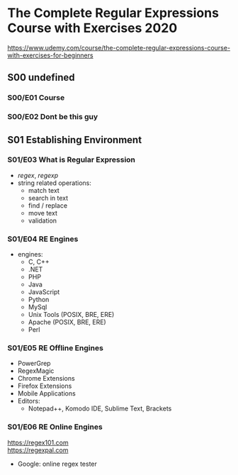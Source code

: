 
# The Complete Regular Expressions Course with Exercises 2020

https://www.udemy.com/course/the-complete-regular-expressions-course-with-exercises-for-beginners

## S00 undefined

### S00/E01 Course

### S00/E02 Dont be this guy

## S01 Establishing Environment

### S01/E03 What is Regular Expression

- *regex*, *regexp*
- string related operations:
  - match text
  - search in text
  - find / replace
  - move text
  - validation

### S01/E04 RE Engines

- engines:
  - C, C++
  - .NET
  - PHP
  - Java
  - JavaScript
  - Python
  - MySql
  - Unix Tools (POSIX, BRE, ERE)
  - Apache (POSIX, BRE, ERE)
  - Perl

### S01/E05 RE Offline Engines

- PowerGrep
- RegexMagic
- Chrome Extensions
- Firefox Extensions
- Mobile Applications
- Editors:
  - Notepad++, Komodo IDE, Sublime Text, Brackets

### S01/E06 RE Online Engines

https://regex101.com  
https://regexpal.com  

- Google: online regex tester
